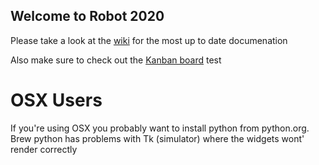 ## Welcome to Robot 2020

Please take a look at the [wiki](https://github.com/Raptacon/Robot-2020/wiki) for the most up to date documenation

Also make sure to check out the [Kanban board](https://github.com/Raptacon/Robot-2020/projects/1)
test

# OSX Users
If you're using OSX you probably want to install python from python.org. Brew python has problems with Tk (simulator) where the widgets wont' render correctly 
